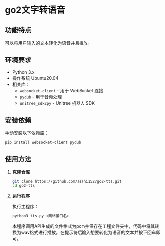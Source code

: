 # go2文字转语音

## 功能特点

可以将用户输入的文本转化为语音并且播放。

## 环境要求

- Python 3.x
- 操作系统 Ubuntu20.04
- 相关库：
  - `websocket-client` - 用于 WebSocket 连接
  - `pydub` - 用于音频处理
  - `unitree_sdk2py` - Unitree 机器人 SDK

## 安装依赖

手动安装以下依赖库：

```bash
pip install websocket-client pydub 
```
## 使用方法

1. **克隆仓库**

   ```bash
   git clone https://github.com/asahi152/go2-tts.git
   cd go2-tts
   ```
2. **运行程序**

   执行主程序：

   ```bash
   python3 tts.py <网络接口名>
   ```

   本程序调用API生成的文件格式为pcm并保存在工程文件夹中，代码中将其转换为wav格式进行播放。在提示符后输入想要转化为语音的文本并按下回车即可。
